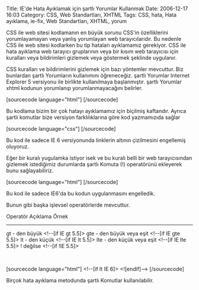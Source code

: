 Title: IE&#039;de Hata Ayıklamak için şartlı Yorumlar Kullanmak
Date: 2006-12-17 16:03
Category: CSS, Web Standartları, XHTML
Tags: CSS, hata, Hata ayıklama, ie-fix, Web Standartları, XHTML, yorum

CSS ile web sitesi kodlamanın en büyük sorunu CSS'in özelliklerini
yorumlayamayan veya yanlış yorumlayan web tarayıcılarıdır. Bu nedenle
CSS ile web sitesi kodlarken bu tip hataları ayıklamamız gerekiyor. CSS
ile hata ayıklama web tarayıcı gruplarının veya bir kısım web tarayıcısı
için kuralları veya bildirimleri gizlemek veya göstermek şeklinde
uygulanır. <!--more-->

CSS kuralları ve bildirimlerini gizlemek için bazı yöntemler mevcuttur.
Biz bunlardan şartlı Yorumların kullanımını öğreneceğiz. şartlı Yorumlar
Internet Explorer 5 versiyonu ile birlikte kullanılmaya başlanmıştır.
şartlı Yorumlar xhtml kodunun yorumlanıp yorumlanmayacağını belirler.

[sourcecode language="html"] <!--[if IE]> Bu kod Interner Explorer 5
ve üzeri versiyonlarda çalışır. <![endif]--> [/sourcecode]

Bu kodlama bizim bir çok hatayı ayıklamamız için biçilmiş kaftandır.
Ayrıca şartlı komutlar bize versiyon farklılıklarına göre kod
yazmamızıda sağlar

[sourcecode language="css"] <!--[if IE 6]> <style type='text/css'>
a:link, a:visited, a:active { text-decoration: none; } </style>
<![endif]--> [/sourcecode]

Bu kod ile sadece IE 6 versiyonunda linklerin altının çizilmesini
engellemiş oluyoruz.

Eğer bir kuralı yugulamka istiyor isek ve bu kuralı belli bir web
tarayıcısından gizlemek istediğimiz durumlarda şartlı Komuta (!)
operatörünü ekleyerek bunu sağlayabiliriz.

[sourcecode language="html"] <!--[if !IE 6]> <style type='text/css'>
a:link, a:visited, a:active { text-decoration: none; } </style>
<![endif]--> [/sourcecode]

Bu kod ile sadece IE6'da bu kodun uygulanmasını engelledik.

Bunun gibi başka işlevsel operatörlerde mevcuttur.

  Operatör   Açıklama                Örnek
  ---------- ----------------------- ------------------------
  gt         - den büyük             <!--[if IE gt 5.5]>
  gte        - den büyük veya eşit   <!--[if IE gte 5.5]>
  lt         - den küçük             <!--[if IE lt 5.5]>
  lte        - den küçük veya eşit   <!--[if IE lte 5.5]>
  !          değilse                 <!--[if !IE 5.5]>

 

[sourcecode language="html"] <!--[if lt IE 6]> <style
type="text/css"> @import ("ie.css"); </style> <![endif]–>
[/sourcecode]

Birçok hata ayıklama metodunda şartlı Komutlar kullanılabilir.

</p>

